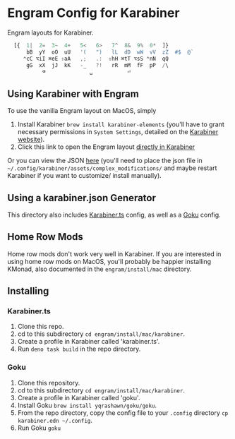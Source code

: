 # Engram Config for Karabiner

Engram layouts for Karabiner. 


```ts
  [{  1|  2=  3~  4+   5<   6>   7^  8&  9%  0*  ]}  
      bB  yY  oO  uU   '(   ")   lL  dD  wW  vV  zZ  #$  @`
     ⌃cC ⌥iI ⌘eE ⇧aA   ,;   .:  ⇧hH ⌘tT ⌥sS ⌃nN  qQ  
      gG  xX  jJ  kK   -_   ?!   rR  mM  fF  pP  /\
           ⌫              ␣           ⏎
```           


## Using Karabiner with Engram

To use the vanilla Engram layout on MacOS, simply

1. Install Karabiner `brew install karabiner-elements` (you'll have to grant necessary permissions in `System Settings`, detailed on the [Karabiner website](https://karabiner-elements.pqrs.org)).
2. Click this link to open the Engram layout [directly in Karabiner](https://esm.sh/gh/binarybottle/engram/install/mac/karabiner/install_engram.html)

Or you can view the JSON [here](https://raw.githubusercontent.com/binarybottle/engram/master/install/mac/karabiner/engram.json) (you'll need to place the json file in `~/.config/karabiner/assets/complex_modifications/` and maybe restart Karabiner if you want to customize/ install manually).


## Using a karabiner.json Generator

This directory also includes [Karabiner.ts](https://github.com/evan-liu/karabiner.ts) config, as well as a [Goku](https://github.com/yqrashawn/GokuRakuJoudo) config.


## Home Row Mods

Home row mods don't work very well in Karabiner. If you are interested in using home row mods on MacOS, you'll probably be happier installing KMonad, also documented in the `engram/install/mac` directory.


## Installing

### Karabiner.ts

1. Clone this repo.
2. cd to this subdirectory `cd engram/install/mac/karabiner`.
3. Create a profile in Karabiner called 'karabiner.ts'.
4. Run `deno task build` in the repo directory.

### Goku 

1. Clone this repository.
2. cd to this subdirectory `cd engram/install/mac/karabiner`.
3. Create a profile in Karabiner called 'goku'.
4. Install Goku `brew install yqrashawn/goku/goku`.
5. From the repo directory, copy the config file to your `.config` directory `cp karabiner.edn ~/.config`.
6. Run Goku `goku`